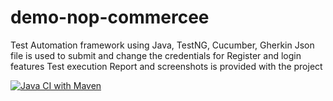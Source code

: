 # demo-nop-commercee
Test Automation framework using Java, TestNG, Cucumber, Gherkin
Json file is used to submit and change the credentials for Register and login features
Test execution Report and screenshots is provided with the project

[![Java CI with Maven](https://github.com/Shahinoo/demo-nop-commerce/actions/workflows/maven.yml/badge.svg)](https://github.com/Shahinoo/demo-nop-commerce/actions/workflows/maven.yml)
